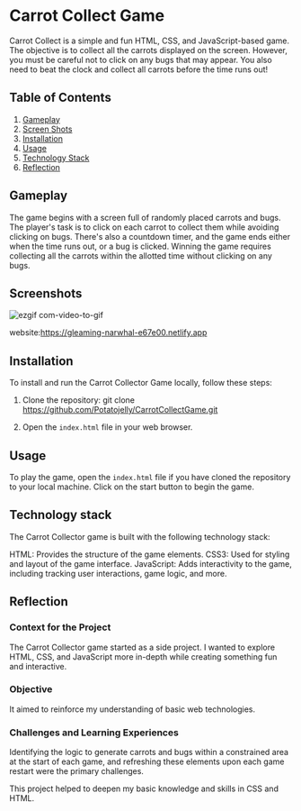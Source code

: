 # Carrot Collect Game

Carrot Collect is a simple and fun HTML, CSS, and JavaScript-based game. The objective is to collect all the carrots displayed on the screen. However, you must be careful not to click on any bugs that may appear. You also need to beat the clock and collect all carrots before the time runs out!

## Table of Contents

1. [Gameplay](#gameplay)
2. [Screen Shots](#screenshot)
3. [Installation](#installation)
4. [Usage](#usage)
5. [Technology Stack](#tech-stack)
6. [Reflection](#reflection)

## Gameplay <a name="gameplay"></a>

The game begins with a screen full of randomly placed carrots and bugs. The player's task is to click on each carrot to collect them while avoiding clicking on bugs. There's also a countdown timer, and the game ends either when the time runs out, or a bug is clicked. Winning the game requires collecting all the carrots within the allotted time without clicking on any bugs.

## Screenshots <a name="screenshot"></a>

![ezgif com-video-to-gif](https://github.com/Potatojelly/game/assets/108857524/f108010b-8124-4e4a-a4a0-51ec9602ece0)

website:https://gleaming-narwhal-e67e00.netlify.app

## Installation <a name="installation"></a>

To install and run the Carrot Collector Game locally, follow these steps:

1. Clone the repository:
git clone https://github.com/Potatojelly/CarrotCollectGame.git

2. Open the `index.html` file in your web browser.

## Usage <a name="usage"></a>

To play the game, open the `index.html` file if you have cloned the repository to your local machine. Click on the start button to begin the game.

## Technology stack <a name="tech-stack"></a>
The Carrot Collector game is built with the following technology stack:

HTML: Provides the structure of the game elements.
CSS3: Used for styling and layout of the game interface.
JavaScript: Adds interactivity to the game, including tracking user interactions, game logic, and more.

## Reflection <a name="reflection"></a>

### Context for the Project

The Carrot Collector game started as a side project. I wanted to explore HTML, CSS, and JavaScript more in-depth while creating something fun and interactive.

### Objective

It aimed to reinforce my understanding of basic web technologies.

### Challenges and Learning Experiences

Identifying the logic to generate carrots and bugs within a constrained area at the start of each game, and refreshing these elements upon each game restart were the primary challenges. 

This project helped to deepen my basic knowledge and skills in CSS and HTML.
